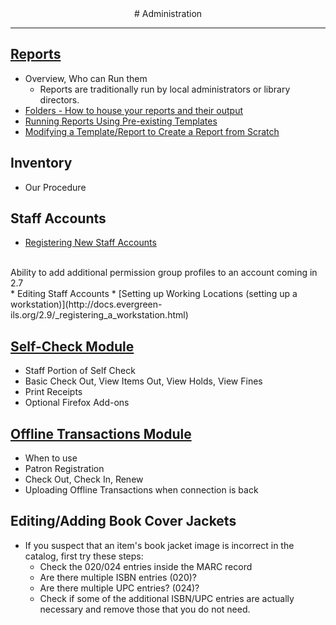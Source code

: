 <center>
# Administration
</center>
<hr size=2>

## [Reports](http://docs.evergreen-ils.org/2.9/_reports.html)
* Overview, Who can Run them
	- Reports are traditionally run by local administrators or library directors.
* [Folders - How to house your reports and their output](http://docs.evergreen-ils.org/2.9/reporter_folders.html)
* [Running Reports Using Pre-existing Templates](http://docs.evergreen-ils.org/2.9/generating_reports.html)
* [Modifying a Template/Report to Create a Report from Scratch](http://docs.evergreen-ils.org/2.9/reporter_creating_templates.html)

## Inventory
* Our Procedure
	
## Staff Accounts
* [Registering New Staff Accounts](http://docs.evergreen-ils.org/2.9/_user_and_group_permissions.html#_staff_accounts)
</br>
<i class="fa fa-exclamation-circle"></i> Ability to add additional permission group profiles to an account coming in 2.7
</br>
* Editing Staff Accounts
* [Setting up Working Locations (setting up a workstation)](http://docs.evergreen-ils.org/2.9/_registering_a_workstation.html)

## [Self-Check Module](http://docs.evergreen-ils.org/2.9/_self_checkout.html)
* Staff Portion of Self Check
* Basic Check Out, View Items Out, View Holds, View Fines
* Print Receipts
* Optional Firefox Add-ons

## [Offline Transactions Module](http://docs.evergreen-ils.org/2.9/_offline_transactions.html)
* When to use
* Patron Registration
* Check Out, Check In, Renew
* Uploading Offline Transactions when connection is back

## Editing/Adding Book Cover Jackets
* If you suspect that an item's book jacket image is incorrect in the catalog, first try these steps:
	- Check the 020/024 entries inside the MARC record
	- Are there multiple ISBN entries (020)?
	- Are there multiple UPC entries? (024)?
	- Check if some of the additional ISBN/UPC entries are actually necessary and remove those that you do not need.

</br>
